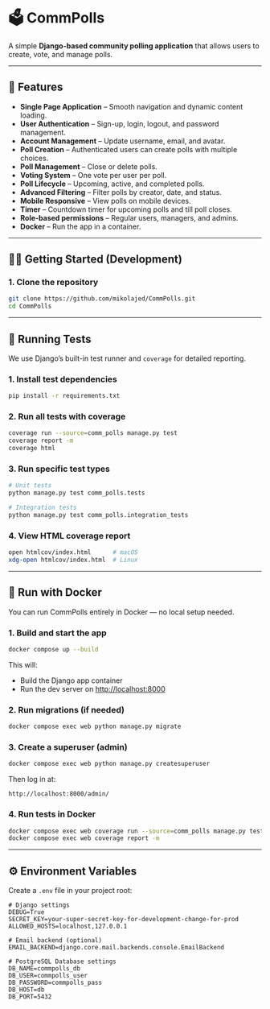 # 🗳️ CommPolls

A simple **Django-based community polling application** that allows users to create, vote, and manage polls.

---

## 🚀 Features

- **Single Page Application** – Smooth navigation and dynamic content loading.
- **User Authentication** – Sign-up, login, logout, and password management.  
- **Account Management** – Update username, email, and avatar.  
- **Poll Creation** – Authenticated users can create polls with multiple choices.  
- **Poll Management** – Close or delete polls.  
- **Voting System** – One vote per user per poll.  
- **Poll Lifecycle** – Upcoming, active, and completed polls.  
- **Advanced Filtering** – Filter polls by creator, date, and status.  
- **Mobile Responsive** – View polls on mobile devices.
- **Timer** – Countdown timer for upcoming polls and till poll closes.
- **Role-based permissions** – Regular users, managers, and admins.
- **Docker** – Run the app in a container.

---

## 🧑‍💻 Getting Started (Development)

### 1. Clone the repository
```bash
git clone https://github.com/mikolajed/CommPolls.git
cd CommPolls
```

---

## 🧪 Running Tests

We use Django’s built-in test runner and `coverage` for detailed reporting.

### 1. Install test dependencies
```bash
pip install -r requirements.txt
```

### 2. Run all tests with coverage
```bash
coverage run --source=comm_polls manage.py test
coverage report -m
coverage html
```

### 3. Run specific test types
```bash
# Unit tests
python manage.py test comm_polls.tests

# Integration tests
python manage.py test comm_polls.integration_tests
```

### 4. View HTML coverage report
```bash
open htmlcov/index.html      # macOS
xdg-open htmlcov/index.html  # Linux
```

---

## 🐳 Run with Docker

You can run CommPolls entirely in Docker — no local setup needed.

### 1. Build and start the app
```bash
docker compose up --build
```

This will:
- Build the Django app container  
- Run the dev server on [http://localhost:8000](http://localhost:8000)

### 2. Run migrations (if needed)
```bash
docker compose exec web python manage.py migrate
```

### 3. Create a superuser (admin)
```bash
docker compose exec web python manage.py createsuperuser
```

Then log in at:
```
http://localhost:8000/admin/
```

### 4. Run tests in Docker
```bash
docker compose exec web coverage run --source=comm_polls manage.py test
docker compose exec web coverage report -m
```

---

## ⚙️ Environment Variables

Create a `.env` file in your project root:

```
# Django settings
DEBUG=True
SECRET_KEY=your-super-secret-key-for-development-change-for-prod
ALLOWED_HOSTS=localhost,127.0.0.1

# Email backend (optional)
EMAIL_BACKEND=django.core.mail.backends.console.EmailBackend

# PostgreSQL Database settings
DB_NAME=commpolls_db
DB_USER=commpolls_user
DB_PASSWORD=commpolls_pass
DB_HOST=db       
DB_PORT=5432
```
